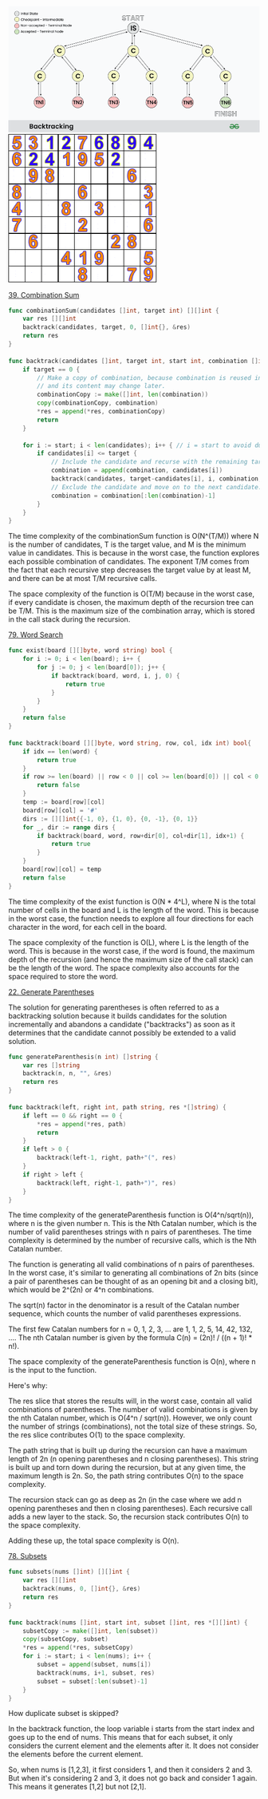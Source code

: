 ![Alt text](images/backtracking.png)
![Alt text](images/Sudoku_solved_by_bactracking.gif)

[39. Combination Sum](https://leetcode.com/problems/combination-sum/)

```go
func combinationSum(candidates []int, target int) [][]int {
    var res [][]int
    backtrack(candidates, target, 0, []int{}, &res)
    return res
}

func backtrack(candidates []int, target int, start int, combination []int, res *[][]int) {
    if target == 0 {
        // Make a copy of combination, because combination is reused in the recursion
        // and its content may change later.
        combinationCopy := make([]int, len(combination))
        copy(combinationCopy, combination)
        *res = append(*res, combinationCopy)
        return
    }

    for i := start; i < len(candidates); i++ { // i = start to avoid duplicate combinations
        if candidates[i] <= target {
            // Include the candidate and recurse with the remaining target.
            combination = append(combination, candidates[i])
            backtrack(candidates, target-candidates[i], i, combination, res)
            // Exclude the candidate and move on to the next candidate.
            combination = combination[:len(combination)-1]
        }
    }
}
```

The time complexity of the combinationSum function is O(N^(T/M)) where N is the number of candidates, T is the target value, and M is the minimum value in candidates. This is because in the worst case, the function explores each possible combination of candidates. The exponent T/M comes from the fact that each recursive step decreases the target value by at least M, and there can be at most T/M recursive calls.

The space complexity of the function is O(T/M) because in the worst case, if every candidate is chosen, the maximum depth of the recursion tree can be T/M. This is the maximum size of the combination array, which is stored in the call stack during the recursion.

[79. Word Search](https://leetcode.com/problems/word-search/)

```go
func exist(board [][]byte, word string) bool {
    for i := 0; i < len(board); i++ {
        for j := 0; j < len(board[0]); j++ {
            if backtrack(board, word, i, j, 0) {
                return true
            }
        }
    }
    return false
}

func backtrack(board [][]byte, word string, row, col, idx int) bool{
    if idx == len(word) {
        return true
    }
    if row >= len(board) || row < 0 || col >= len(board[0]) || col < 0 || board[row][col] != word[idx] {
        return false
    }
    temp := board[row][col]
    board[row][col] = '#'
    dirs := [][]int{{-1, 0}, {1, 0}, {0, -1}, {0, 1}}
    for _, dir := range dirs {
        if backtrack(board, word, row+dir[0], col+dir[1], idx+1) {
            return true
        }
    }
    board[row][col] = temp
    return false
}
```

The time complexity of the exist function is O(N * 4^L), where N is the total number of cells in the board and L is the length of the word. This is because in the worst case, the function needs to explore all four directions for each character in the word, for each cell in the board.

The space complexity of the function is O(L), where L is the length of the word. This is because in the worst case, if the word is found, the maximum depth of the recursion (and hence the maximum size of the call stack) can be the length of the word. The space complexity also accounts for the space required to store the word.

[22. Generate Parentheses](http://leetcode.com/problems/generate-parentheses/)

The solution for generating parentheses is often referred to as a backtracking solution because it builds candidates for the solution incrementally and abandons a candidate ("backtracks") as soon as it determines that the candidate cannot possibly be extended to a valid solution.

```go
func generateParenthesis(n int) []string {
    var res []string
    backtrack(n, n, "", &res)
    return res
}

func backtrack(left, right int, path string, res *[]string) {
    if left == 0 && right == 0 {
        *res = append(*res, path)
        return
    }
    if left > 0 {
        backtrack(left-1, right, path+"(", res)
    }
    if right > left {
        backtrack(left, right-1, path+")", res)
    }
}
```

The time complexity of the generateParenthesis function is O(4^n/sqrt(n)), where n is the given number n. This is the Nth Catalan number, which is the number of valid parentheses strings with n pairs of parentheses. The time complexity is determined by the number of recursive calls, which is the Nth Catalan number.

The function is generating all valid combinations of n pairs of parentheses. In the worst case, it's similar to generating all combinations of 2n bits (since a pair of parentheses can be thought of as an opening bit and a closing bit), which would be 2^(2n) or 4^n combinations.

The sqrt(n) factor in the denominator is a result of the Catalan number sequence, which counts the number of valid parentheses expressions.

The first few Catalan numbers for n = 0, 1, 2, 3, ... are 1, 1, 2, 5, 14, 42, 132, .... The nth Catalan number is given by the formula C(n) = (2n)! / ((n + 1)! * n!).

The space complexity of the generateParenthesis function is O(n), where n is the input to the function.

Here's why:

The res slice that stores the results will, in the worst case, contain all valid combinations of parentheses. The number of valid combinations is given by the nth Catalan number, which is O(4^n / sqrt(n)). However, we only count the number of strings (combinations), not the total size of these strings. So, the res slice contributes O(1) to the space complexity.

The path string that is built up during the recursion can have a maximum length of 2n (n opening parentheses and n closing parentheses). This string is built up and torn down during the recursion, but at any given time, the maximum length is 2n. So, the path string contributes O(n) to the space complexity.

The recursion stack can go as deep as 2n (in the case where we add n opening parentheses and then n closing parentheses). Each recursive call adds a new layer to the stack. So, the recursion stack contributes O(n) to the space complexity.

Adding these up, the total space complexity is O(n).

[78. Subsets](https://leetcode.com/problems/subsets/description/)

```go
func subsets(nums []int) [][]int {
    var res [][]int
    backtrack(nums, 0, []int{}, &res)
    return res
}

func backtrack(nums []int, start int, subset []int, res *[][]int) {
    subsetCopy := make([]int, len(subset))
    copy(subsetCopy, subset)
    *res = append(*res, subsetCopy)
    for i := start; i < len(nums); i++ {
        subset = append(subset, nums[i])
        backtrack(nums, i+1, subset, res)
        subset = subset[:len(subset)-1]
    }
}
```

How duplicate subset is skipped?

In the backtrack function, the loop variable i starts from the start index and goes up to the end of nums. This means that for each subset, it only considers the current element and the elements after it. It does not consider the elements before the current element.

So, when nums is [1,2,3], it first considers 1, and then it considers 2 and 3. But when it's considering 2 and 3, it does not go back and consider 1 again. This means it generates [1,2] but not [2,1].
